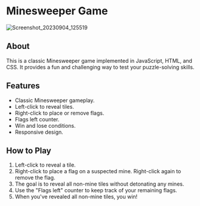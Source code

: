 # Minesweeper Game

![Screenshot_20230904_125519](https://github.com/Nitish-Kumar05/minesweeper/assets/141276983/7b643d74-65cf-4851-92bc-fb602c841196)


## About

This is a classic Minesweeper game implemented in JavaScript, HTML, and CSS. It provides a fun and challenging way to test your puzzle-solving skills.


## Features

- Classic Minesweeper gameplay.
- Left-click to reveal tiles.
- Right-click to place or remove flags.
- Flags left counter.
- Win and lose conditions.
- Responsive design.

## How to Play

1. Left-click to reveal a tile.
2. Right-click to place a flag on a suspected mine. Right-click again to remove the flag.
3. The goal is to reveal all non-mine tiles without detonating any mines.
4. Use the "Flags left" counter to keep track of your remaining flags.
5. When you've revealed all non-mine tiles, you win!

